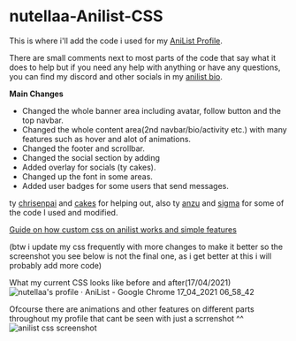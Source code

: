 # nutellaa-Anilist-CSS

This is where i'll add the code i used for my [AniList Profile](https://anilist.co/user/nutellaa/).

There are small comments next to most parts of the code that say what it does to help but if you need any help with anything or have any questions, you can find my discord and other socials in my [anilist bio](https://anilist.co/user/nutellaa/).

**Main Changes**
- Changed the whole banner area including avatar, follow button and the top navbar.
- Changed the whole content area(2nd navbar/bio/activity etc.) with many features such as hover and alot of animations.
- Changed the footer and scrollbar.
- Changed the social section by adding
- Added overlay for socials (ty cakes).
- Changed up the font in some areas.
- Added user badges for some users that send messages.

ty [chrisenpai](https://anilist.co/user/ChriSenpai/) and [cakes](https://anilist.co/user/cakes/) for helping out, also ty [anzu](https://anilist.co/user/Anzu/) and [sigma](https://anilist.co/user/Sigma/) for some of the code I used and modified.

[Guide on how custom css on anilist works and simple features](https://github.com/Kurisu-chan/anilist-css#super-easy-installation-guide)

(btw i update my css frequently with more changes to make it better so the screenshot you see below is not the final one, as i get better at this i will probably add more code)

What my current CSS looks like before and after(17/04/2021)![nutellaa's profile · AniList - Google Chrome 17_04_2021 06_58_42](https://user-images.githubusercontent.com/82683011/115103546-899b8880-9f4a-11eb-8632-d3a4b3e586df.png)

Ofcourse there are animations and other features on different parts throughout my profile that cant be seen with just a scrrenshot ^^
![anilist css screenshot](https://user-images.githubusercontent.com/82683011/115103487-24479780-9f4a-11eb-8fa8-c7cc2652008e.png) 
